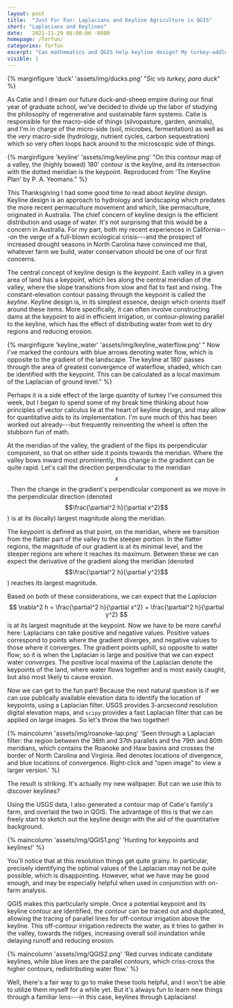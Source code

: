 ```yaml
---
layout: post
title:  "Just For Fun: Laplacians and Keyline Agriculture in QGIS"
short: "Laplacians and Keylines"
date:   2021-11-29 08:00:00 -0800
homepage: /forfun/
categories: forfun 
excerpt: "Can mathematics and QGIS help keyline design? My turkey-addled mind ponders."
visible: 1
---
```

{% marginfigure 'duck' 'assets/img/ducks.png' "*Sic vis turkey, para duck*" %}

As Catie and I dream our future duck-and-sheep empire
during our final year of graduate school,
we've decided to divide up the labor of studying the philosophy of regenerative
and sustainable farm systems. Catie is responsible for the macro-side of things
(silvopasture, garden, animals), and I'm in charge of the micro-side (soil,
microbes, fermentation) as well as the *very* macro-side (hydrology, nutrient
cycles, carbon sequestration) which so very often loops back around to the
microscopic side of things.

{% marginfigure 'keyline' 'assets/img/keyline.png' "On this contour map of a valley, the
(highly bowed) 180' contour is the keyline, and its intersection with the dotted meridian is
the keypoint. Reproduced from 'The Keyline Plan' by P. A. Yeomans." %}

This Thanksgiving I had some good time to read about *keyline design*. Keyline
design is an approach to hydrology and landscaping which predates the more
recent permaculture movement and which, like permaculture, originated in
Australia. The chief concern of keyline design is the efficient distribution and
usage of water. It's not surprising that this would be a concern in Australia.
For my part, both my recent experiences in California---on the verge of a
full-blown ecological crisis---and the prospect of increased drought seasons in
North Carolina have convinced me that, whatever farm we build, water
conservation should be one of our first concerns.

The central concept of keyline design is the *keypoint*. Each valley in a given
area of land has a keypoint, which lies along the central meridian of the
valley, where the slope transitions from slow and flat to fast and rising. The
constant-elevation contour passing through the keypoint is called the *keyline*.
Keyline design is, in its simplest essence, design which orients itself around
these items. More specifically, it can often involve constructing dams at the
keypoint to aid in efficient irrigation, or contour-plowing parallel to the keyline, which
has the effect of distributing water from wet to dry regions and reducing
erosion.

{% marginfigure 'keyline_water' 'assets/img/keyline_waterflow.png' "
Now I've marked the contours with blue arrows denoting water flow, which is
opposite to the gradient of the landscape. The keyline at 180' passes through
the area of greatest convergence of waterflow, shaded, which can be identified
with the keypoint. This can be calculated as a local maximum of the Laplacian of
ground level." %}

Perhaps it is a side effect of the large quantity of turkey I've consumed this
week, but I began to spend some of my break time thinking about how principles of vector
calculus lie at the heart of keyline design, and may allow for quantitative aids
to its implementation. I'm sure much of this has been worked out already---but frequently
reinventing the wheel is often the stubborn fun of math.

At the meridian of the valley, the gradient of the flips its perpendicular
component, so that on either side it points towards the meridian. Where the
valley bows inward most prominently, this change in the gradient can be quite
rapid. Let's call the direction perpendicular to the meridian $$x$$. Then the
change in the gradient's perpendicular component as we move in the perpendicular
direction (denoted $$\frac{\partial^2 h}{\partial x^2}$$) is at its (locally) largest magnitude along the
meridian.

The keypoint is defined as that point, on the meridian, where we transition from
the flatter part of the valley to the steeper portion. In the flatter regions,
the magnitude of our gradient is at its minimal level, and the steeper regions
are where it reaches its maximum. Between these we can expect the derivative of
the gradient along the meridian (denoted $$\frac{\partial^2 h}{\partial y^2}$$) reaches
its largest magnitude.

Based on both of these considerations, we can expect that the *Laplacian* 
$$
\nabla^2 h = \frac{\partial^2 h}{\partial x^2} + \frac{\partial^2 h}{\partial y^2}
$$
is at its largest magnitude at the keypoint. Now we have to be more careful
here: Laplacians can take positive and negative values. Positive values
correspond to points where the gradient diverges, and negative values to those
where it converges. The gradient points uphill, so opposite to water flow; so it
is when the Laplacian is large and positive that we can expect water
*converges*. The positive local maxima of the Laplacian denote the keypoints of
the land, where water flows together and is most easily caught, but also most
likely to cause erosion.

Now we can get to the fun part! Because the next natural question is if we can
use publically available elevation data to identify the location of keypoints,
using a Laplacian filter. USGS provides 3-arcsecond resolution digital elevation
maps, and `scipy` provides a fast Laplacian filter that can be applied on large
images. So let's throw the two together!

{% maincolumn 'assets/img/roanoke-lap.png' 
'Seen through a Laplacian filter: the region between the 36th and 37th parallels
and the 79th and 80th meridians, which contains the Roanoke and Haw basins and
crosses the border of North Carolina and Virginia. Red denotes locations of
divergence, and blue locations of convergence. Right-click and "open image" to
view a larger version.' %}

The result is striking. It's actually my new wallpaper. But can we use this to
discover keylines?

Using the USGS data, I also generated a contour map of Catie's family's farm,
and overlaid the two in QGIS. The advantage of this is that we can freely start
to sketch out the keyline design with the aid of the quantitative background.

{% maincolumn 'assets/img/QGIS1.png' 
'Hunting for keypoints and keylines!' %}

You'll notice that at this resolution things get quite grainy. In particular,
precisely identifying the optimal values of the Laplacian may not be quite
possible, which is disappointing. However, what we have may be good enough,
and may be especially helpful when used in conjunction with on-farm analysis.

QGIS makes this particularly simple. Once a potential keypoint and its keyline
contour are identified, the contour can be traced out and duplicated, allowing
the tracing of parallel lines for off-contour irrigation above the keyline. This
off-contour irrigation redirects the water, as it tries to gather in the valley,
towards the ridges, increasing overall soil inundation while delaying runoff and
reducing erosion.

{% maincolumn 'assets/img/QGIS2.png' 
'Red curves indicate candidate keylines, while blue lines are the parallel
contours, which criss-cross the higher contours, redistributing water flow.' %}

Well, there's a fair way to go to make these tools helpful, and I won't be
able to utilize them myself for a while yet. But it's always fun to learn
new things through a familiar lens---in this case, keylines through Laplacians!